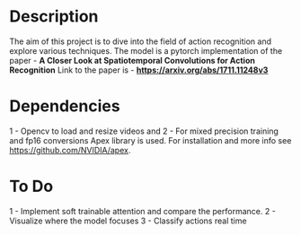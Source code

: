 # Description
The aim of this project is to dive into the field of action recognition and explore various techniques.
The model is a pytorch implementation of the paper - **A Closer Look at Spatiotemporal Convolutions for Action Recognition**
Link to the paper is - **https://arxiv.org/abs/1711.11248v3**

# Dependencies 
1 - Opencv to load and resize videos and 
2 - For mixed precision training and fp16 conversions Apex library is used. For installation and more info see https://github.com/NVIDIA/apex.


# To Do 
1 - Implement soft trainable attention and compare the performance.
2 - Visualize where the model focuses
3 - Classify actions real time
